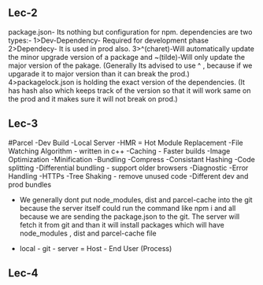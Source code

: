 ## Lec-2

package.json- Its nothing but configuration for npm.
dependencies are two types:-
1>Dev-Dependency- Required for development phase
2>Dependecy- It is used in prod also.
3>^(charet)-Will automatically update the minor upgrade version of a package and ~(tilde)-Will only update the major version of the pakage. (Generally Its advised to use ^ , because if we upgarade it to major version than it can break the prod.)
4>packagelock.json is holding the exact version of the dependencies. (It has hash also which keeps track of the version so that it will work same on the prod and it makes sure it will not break on prod.)

## Lec-3

#Parcel
-Dev Build
-Local Server
-HMR = Hot Module Replacement
-File Watching Algorithm - written in c++
-Caching - Faster builds
-Image Optimization
-Minification
-Bundling
-Compress
-Consistant Hashing
-Code splitting
-Differential bundling - support older browsers
-Diagnostic
-Error Handling
-HTTPs
-Tree Shaking - remove unused code
-Different dev and prod bundles

- We generally dont put node_modules, dist and parcel-cache into the git because the server itself could run the command like npm i and all because we are sending the package.json to the git. The server will fetch it from git and than it will install packages which will have node_modules , dist and parcel-cache file

- local - git - server = Host - End User (Process)

## Lec-4
<!--
! What is JSX-
JSX code is React.createElement at the end of the day.
! Functional Component-
It's a javascript function which return JSX code or React elements.
! Component Compostion-
 It's nothing but component inside component
! Cross-site-scripting-
Basically JSX code won't directly run your code instead it sanitize data properly before execution.(If any malecious data sneak into any api than it wont get affected)

 -->
